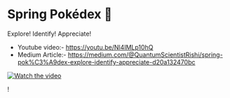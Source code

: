 # Spring Pokédex 🌸
Explore! Identify! Appreciate!

* Youtube video:- https://youtu.be/Nl4IMLp10hQ
* Medium Article:- https://medium.com/@QuantumScientistRishi/spring-pok%C3%A9dex-explore-identify-appreciate-d20a132470bc

[![Watch the video](https://img.youtube.com/vi/Nl4IMLp10hQ/maxresdefault.jpg)](https://www.youtube.com/watch?v=Nl4IMLp10hQ)

!


